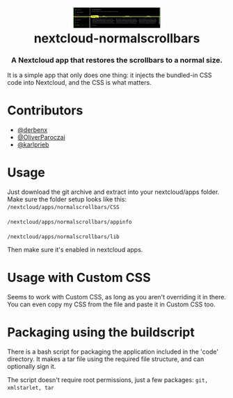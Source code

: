 <h1 align="center">
  <br>
  <a href="https://github.com/derbenx/nextcloud-normalscrollbars"><img src="https://raw.githubusercontent.com/derbenx/nextcloud-normalscrollbars/master/differences.png" alt="derbenx/nextcloud-normalscrollbars logo" width="200"></a>
  <br>nextcloud-normalscrollbars
</h1>
<h3 align="center">
  A Nextcloud app that restores the scrollbars to a normal size.
</h3>

It is a simple app that only does one thing: it injects the bundled-in CSS code into Nextcloud, and the CSS is what matters.

# Contributors
- [@derbenx](https://github.com/derbenx)
- [@OliverParoczai](https://github.com/OliverParoczai)
- [@karlprieb](https://github.com/karlprieb)
# Usage

Just download the git archive and extract into your nextcloud/apps folder. Make sure the folder setup looks like this: <br>
<code>/nextcloud/apps/normalscrollbars/CSS<br>
/nextcloud/apps/normalscrollbars/appinfo<br>
/nextcloud/apps/normalscrollbars/lib<br></code>
<p>Then make sure it's enabled in nextcloud apps.

# Usage with Custom CSS

Seems to work with Custom CSS, as long as you aren't overriding it in there. You can even copy my CSS from the file and paste it in Custom CSS too.

# Packaging using the buildscript

There is a bash script for packaging the application included in the 'code' directory. It makes a tar file using the required file structure, and can optionally sign it.

The script doesn't require root permissions, just a few packages: ```git, xmlstarlet, tar```
